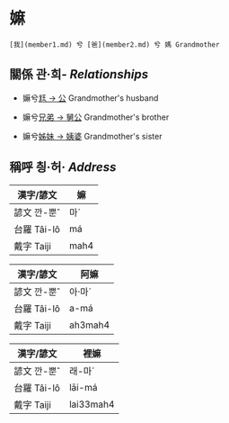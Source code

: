 # 嫲
	[我](member1.md) 兮 [爸](member2.md) 兮 媽 Grandmother

## 關係 관·희- _Relationships_

- 嫲兮[尪 → 公](member8.md) Grandmother's husband

- 嫲兮[兄弟 → 舅公](member31.md) Grandmother's brother

- 嫲兮[姊妹 → 姨婆](member32.md) Grandmother's sister



## 稱呼 칑·허· _Address_

漢字/諺文 | 嫲
--- | ---
諺文 깐-뿐ˆ | 마ˊ
台羅 Tâi-lô | má
戴字 Taiji | mah4


漢字/諺文 | 阿嫲
--- | ---
諺文 깐-뿐ˆ | 아·마ˊ
台羅 Tâi-lô | a-má
戴字 Taiji | ah3mah4


漢字/諺文 | 裡嫲
--- | ---
諺文 깐-뿐ˆ | 래-마ˊ
台羅 Tâi-lô | lāi-má
戴字 Taiji | lai33mah4


